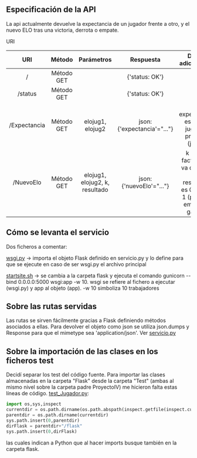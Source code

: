 ## Especificación de la API

La api actualmente devuelve la expectancia de un jugador frente a otro, y el nuevo ELO tras una victoria, derrota o empate.

URI

| URI | Método | Parámetros | Respuesta | Datos adicionales |
|:-:|:-:|:-:|:-:|:-:|
|/ | Método GET | | {'status: OK'} | | 
|/status | Método GET | | {'status: OK'} | |
|/Expectancia | Método GET | elojug1, elojug2 |json: {'expectancia'="..."} | La expectancia es la del jugador primero (jug1) |
|/NuevoElo | Método GET | elojug1, elojug2, k, resultado |json: {'nuevoElo'="..."} | k es un factor que va de 10 a 40; resultado es 0, 0.5 o 1 (perder, empatar, ganar) |

## Cómo se levanta el servicio

Dos ficheros a comentar:

[wsgi.py](https://github.com/davidluque1/ProyectoIV/blob/master/flask/wsgi.py) -> importa el objeto Flask definido en servicio.py y lo define para que se ejecute en caso de ser wsgi.py el archivo principal

[startsite.sh](https://github.com/davidluque1/ProyectoIV/blob/master/startsite.sh) -> se cambia a la carpeta flask y ejecuta el comando gunicorn --bind 0.0.0.0:5000 wsgi:app -w 10. wsgi se refiere al fichero a ejecutar (wsgi.py) y app al objeto (app). -w 10 simboliza 10 trabajadores

## Sobre las rutas servidas

Las rutas se sirven fácilmente gracias a Flask definiendo métodos asociados a ellas. Para devolver el objeto como json se utiliza json.dumps y Response para que el mimetype sea 'application/json'. Ver [servicio.py](https://github.com/davidluque1/ProyectoIV/blob/master/flask/servicio.py)

## Sobre la importación de las clases en los ficheros test 

Decidí separar los test del código fuente. Para importar las clases almacenadas en la carpeta "Flask" desde la carpeta "Test" (ambas al mismo nivel sobre la carpeta padre ProyectoIV) me hicieron falta estas líneas de código. [test_Jugador.py](https://github.com/davidluque1/ProyectoIV/blob/master/tests/test_Jugador.py):

```python
import os,sys,inspect
currentdir = os.path.dirname(os.path.abspath(inspect.getfile(inspect.currentframe())))
parentdir = os.path.dirname(currentdir)
sys.path.insert(0,parentdir)
dirFlask = parentdir+"/flask"
sys.path.insert(0,dirFlask)
```

las cuales indican a Python que al hacer imports busque también en la carpeta flask.
